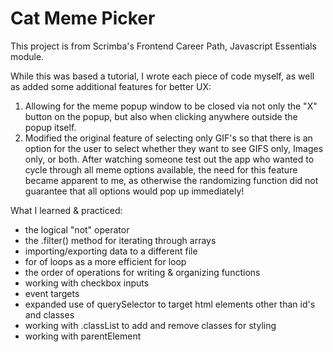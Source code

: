 # Cat Meme Picker

This project is from Scrimba's Frontend Career Path, Javascript Essentials module. 

While this was based a tutorial, I wrote each piece of code myself, as well as added some additional features for better UX:

1) Allowing for the meme popup window to be closed via not only the "X" button on the popup, but also when clicking anywhere outside the popup itself. 
2) Modified the original feature of selecting only GIF's so that there is an option for the user to select whether they want to see GIFS only, Images only, or both. After watching someone test out the app who wanted to cycle through all meme options available, the need for this feature became apparent to me, as otherwise the randomizing function did not guarantee that all options would pop up immediately!

What I learned & practiced:
* the logical "not" operator
* the .filter() method for iterating through arrays
* importing/exporting data to a different file
* for of loops as a more efficient for loop
* the order of operations for writing & organizing functions
* working with checkbox inputs
* event targets
* expanded use of querySelector to target html elements other than id's and classes
* working with .classList to add and remove classes for styling
* working with parentElement
